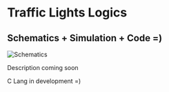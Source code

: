
# Traffic Lights Logics

## Schematics + Simulation + Code =)


![Schematics](https://github.com/jKy0n/Traffic-Lights/blob/master/Simula%C3%A7%C3%A3o%20de%20semaforos.BMP?raw=true "Schematics Design")


Description coming soon

C Lang in development =)